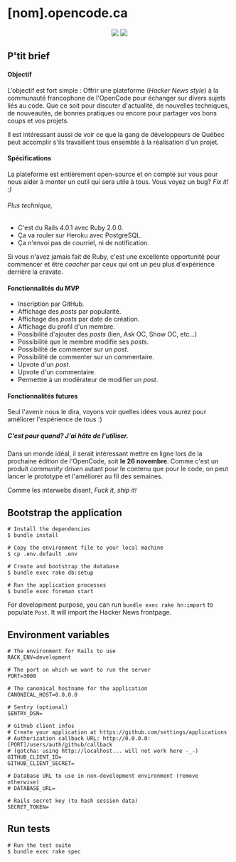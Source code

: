 # [nom].opencode.ca

<p align="center">
  <a href="https://codeclimate.com/github/opencodeqc/ocn"><img src="https://codeclimate.com/github/opencodeqc/ocn.png" /></a>
  <a href="https://travis-ci.org/opencodeqc/ocn"><img src="https://travis-ci.org/opencodeqc/ocn.png?branch=master" /></a>
</p>

## P'tit brief

#### Objectif

L'objectif est fort simple : Offrir une plateforme (*Hacker News style*) à la communauté francophone de l'OpenCode pour échanger sur divers sujets liés au code. Que ce soit pour discuter d'actualité, de nouvelles techniques, de nouveautés, de bonnes pratiques ou encore pour partager vos bons coups et vos projets.

Il est intéressant aussi de voir ce que la gang de développeurs de Québec peut accomplir s'ils travaillent tous ensemble à la réalisation d'un projet.

#### Spécifications

La plateforme est entièrement open-source et on compte sur vous pour nous aider à monter un outil qui sera utile à tous. Vous voyez un bug? *Fix it! :)*

###### Plus technique,

* C'est du Rails 4.0.1 avec Ruby 2.0.0.
* Ça va rouler sur Heroku avec PostgreSQL.
* Ça n'envoi pas de courriel, ni de notification.

Si vous n'avez jamais fait de Ruby, c'est une excellente opportunité pour commencer et être *coacher* par ceux qui ont un peu plus d'expérience derrière la cravate.

#### Fonctionnalités du MVP

* Inscription par GitHub.
* Affichage des *posts* par popularité.
* Affichage des *posts* par date de création.
* Affichage du profil d'un membre.
* Possibilité d'ajouter des *posts* (lien, Ask OC, Show OC, etc...)
* Possibilité que le membre modifie ses *posts*.
* Possibilité de commenter sur un *post*.
* Possibilité de commenter sur un commentaire.
* Upvote d'un *post*.
* Upvote d'un commentaire.
* Permettre à un modérateur de modifier un *post*.

#### Fonctionnalités futures

Seul l'avenir nous le dira, voyons voir quelles idées vous aurez pour améliorer l'expérience de tous :)

##### C'est pour quand? J'ai hâte de l'utiliser.

Dans un monde idéal, il serait intéressant mettre en ligne lors de la prochaine édition de l'OpenCode, soit **le 26 novembre**. Comme c'est un produit *community driven* autant pour le contenu que pour le code, on peut lancer le prototype et l'améliorer au fil des semaines.

Comme les interwebs disent, *Fuck it, ship it!*

## Bootstrap the application

```
# Install the dependencies
$ bundle install

# Copy the environment file to your local machine
$ cp .env.default .env

# Create and bootstrap the database
$ bundle exec rake db:setup

# Run the application processes
$ bundle exec foreman start
```

For development purpose, you can run `bundle exec rake hn:import` to populate `Post`. It will import the Hacker News frontpage.

## Environment variables

```
# The environment for Rails to use
RACK_ENV=development

# The port on which we want to run the server
PORT=3000

# The canonical hostname for the application
CANONICAL_HOST=0.0.0.0

# Sentry (optional)
SENTRY_DSN=

# GitHub client infos
# Create your application at https://github.com/settings/applications
# Authorization callback URL: http://0.0.0.0:[PORT]/users/auth/github/callback
# (gotcha: using http://localhost... will not work here -_-)
GITHUB_CLIENT_ID=
GITHUB_CLIENT_SECRET=

# Database URL to use in non-development environment (remove otherwise)
# DATABASE_URL=

# Rails secret key (to hash session data)
SECRET_TOKEN=
```

## Run tests

```
# Run the test suite
$ bundle exec rake spec
```

